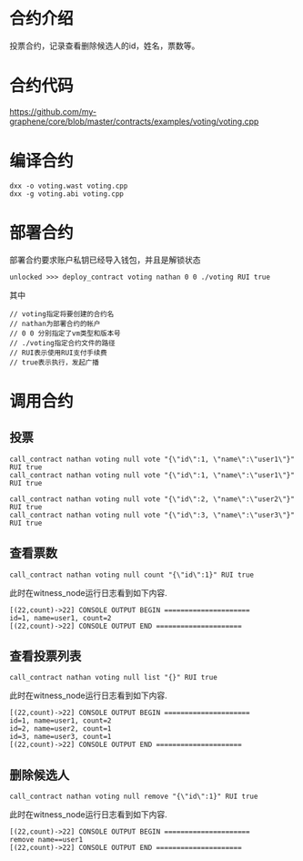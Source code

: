 # 合约介绍
投票合约，记录查看删除候选人的id，姓名，票数等。

# 合约代码
https://github.com/my-graphene/core/blob/master/contracts/examples/voting/voting.cpp

# 编译合约
```
dxx -o voting.wast voting.cpp
dxx -g voting.abi voting.cpp
```

# 部署合约

部署合约要求账户私钥已经导入钱包，并且是解锁状态
```
unlocked >>> deploy_contract voting nathan 0 0 ./voting RUI true
```
其中
```
// voting指定将要创建的合约名
// nathan为部署合约的帐户
// 0 0 分别指定了vm类型和版本号
// ./voting指定合约文件的路径
// RUI表示使用RUI支付手续费
// true表示执行，发起广播
```

# 调用合约

## 投票
```
call_contract nathan voting null vote "{\"id\":1, \"name\":\"user1\"}" RUI true
call_contract nathan voting null vote "{\"id\":1, \"name\":\"user1\"}" RUI true

call_contract nathan voting null vote "{\"id\":2, \"name\":\"user2\"}" RUI true
call_contract nathan voting null vote "{\"id\":3, \"name\":\"user3\"}" RUI true
```

## 查看票数
```
call_contract nathan voting null count "{\"id\":1}" RUI true
```

此时在witness_node运行日志看到如下内容.
```
[(22,count)->22] CONSOLE OUTPUT BEGIN =====================
id=1, name=user1, count=2
[(22,count)->22] CONSOLE OUTPUT END =====================
```

## 查看投票列表
```
call_contract nathan voting null list "{}" RUI true
```

此时在witness_node运行日志看到如下内容.
```
[(22,count)->22] CONSOLE OUTPUT BEGIN =====================
id=1, name=user1, count=2
id=2, name=user2, count=1
id=3, name=user3, count=1
[(22,count)->22] CONSOLE OUTPUT END =====================
```

## 删除候选人
```
call_contract nathan voting null remove "{\"id\":1}" RUI true
```
此时在witness_node运行日志看到如下内容.
```
[(22,count)->22] CONSOLE OUTPUT BEGIN =====================
remove name==user1
[(22,count)->22] CONSOLE OUTPUT END =====================
```

